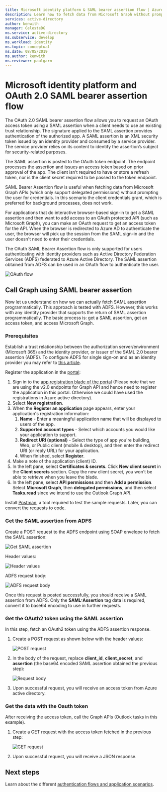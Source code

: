 ```yaml
---
title: Microsoft identity platform & SAML bearer assertion flow | Azure
description: Learn how to fetch data from Microsoft Graph without prompting the user for credentials using the SAML bearer assertion flow.
services: active-directory
author: kenwith
manager: CelesteDG
ms.service: active-directory
ms.subservice: develop
ms.workload: identity
ms.topic: conceptual
ms.date: 08/05/2019
ms.author: kenwith
ms.reviewer: paulgarn
---
```


# Microsoft identity platform and OAuth 2.0 SAML bearer assertion flow
The OAuth 2.0 SAML bearer assertion flow allows you to request an OAuth access token using a SAML assertion when a client needs to use an existing trust relationship. The signature applied to the SAML assertion provides authentication of the authorized app. A SAML assertion is an XML security token issued by an identity provider and consumed by a service provider. The service provider relies on its content to identify the assertion’s subject for security-related purposes.

The SAML assertion is posted to the OAuth token endpoint.  The endpoint processes the assertion and issues an access token based on prior approval of the app. The client isn’t required to have or store a refresh token, nor is the client secret required to be passed to the token endpoint.

SAML Bearer Assertion flow is useful when fetching data from Microsoft Graph APIs (which only support delegated permissions) without prompting the user for credentials. In this scenario the client credentials grant, which is preferred for background processes, does not work.

For applications that do interactive browser-based sign-in to get a SAML assertion and then want to add access to an OAuth protected API (such as Microsoft Graph), you can make an OAuth request to get an access token for the API. When the browser is redirected to Azure AD to authenticate the user, the browser will pick up the session from the SAML sign-in and the user doesn't need to enter their credentials.

The OAuth SAML Bearer Assertion flow is only supported for users authenticating with identity providers such as Active Directory Federation Services (ADFS) federated to Azure Active Directory.  The SAML assertion obtained from ADFS can be used in an OAuth flow to authenticate the user.

![OAuth flow](./media/v2-saml-bearer-assertion/1.png)

## Call Graph using SAML bearer assertion
Now let us understand on how we can actually fetch SAML assertion programmatically. This approach is tested with ADFS. However, this works with any identity provider that supports the return of SAML assertion programmatically. The basic process is: get a SAML assertion, get an access token, and access Microsoft Graph.

### Prerequisites

Establish a trust relationship between the authorization server/environment (Microsoft 365) and the identity provider, or issuer of the SAML 2.0 bearer assertion (ADFS). To configure ADFS for single sign-on and as an identity provider you may refer to [this article](/archive/blogs/canitpro/step-by-step-setting-up-ad-fs-and-enabling-single-sign-on-to-office-365).

Register the application in the [portal](https://ms.portal.azure.com/#blade/Microsoft_AAD_RegisteredApps/ApplicationsListBlade):
1. Sign in to the [app registration blade of the portal](https://ms.portal.azure.com/#blade/Microsoft_AAD_RegisteredApps/ApplicationsListBlade) (Please note that we are using the v2.0 endpoints for Graph API and hence need to register the application in this portal. Otherwise we could have used the registrations in Azure active directory). 
1. Select **New registration**.
1. When the **Register an application** page appears, enter your application's registration information: 
    1. **Name** - Enter a meaningful application name that will be displayed to users of the app.
    1. **Supported account types** - Select which accounts you would like your application to support.
    1. **Redirect URI (optional)** - Select the type of app you're building, Web, or Public client (mobile & desktop), and then enter the redirect URI (or reply URL) for your application.
    1. When finished, select **Register**.
1. Make a note of the application (client) ID.
1. In the left pane, select **Certificates & secrets**. Click **New client secret** in the **Client secrets** section. Copy the new client secret, you won't be able to retrieve when you leave the blade.
1. In the left pane, select **API permissions** and then **Add a permission**. Select **Microsoft Graph**, then **delegated permissions**, and then select **Tasks.read** since we intend to use the Outlook Graph API. 

Install [Postman](https://www.getpostman.com/), a tool required to test the sample requests.  Later, you can convert the requests to code.

### Get the SAML assertion from ADFS
Create a POST request to the ADFS endpoint using SOAP envelope to fetch the SAML assertion:

![Get SAML assertion](./media/v2-saml-bearer-assertion/2.png)

Header values:

![Header values](./media/v2-saml-bearer-assertion/3.png)

ADFS request body:

![ADFS request body](./media/v2-saml-bearer-assertion/4.png)

Once this request is posted successfully, you should receive a SAML assertion from ADFS. Only the **SAML:Assertion** tag data is required, convert it to base64 encoding to use in further requests.

### Get the OAuth2 token using the SAML assertion 
In this step, fetch an OAuth2 token using the ADFS assertion response.

1. Create a POST request as shown below with the header values:

    ![POST request](./media/v2-saml-bearer-assertion/5.png)
1. In the body of the request, replace **client_id**, **client_secret**, and **assertion** (the base64 encoded SAML assertion obtained the previous step):

    ![Request body](./media/v2-saml-bearer-assertion/6.png)
1. Upon successful request, you will receive an access token from Azure active directory.

### Get the data with the Oauth token

After receiving the access token, call the Graph APIs (Outlook tasks in this example). 

1. Create a GET request with the access token fetched in the previous step:

    ![GET request](./media/v2-saml-bearer-assertion/7.png)

1. Upon successful request, you will receive a JSON response.

## Next steps

Learn about the different [authentication flows and application scenarios](authentication-flows-app-scenarios.md).
